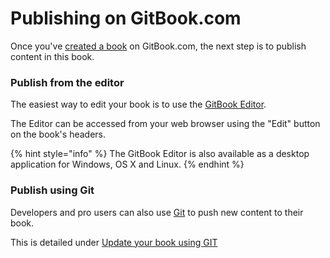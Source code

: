 # Publishing on GitBook.com

Once you've [created a book](../book/README.md) on GitBook.com, the next step is to publish content in this book.

### Publish from the editor

The easiest way to edit your book is to use the [GitBook Editor](https://www.gitbook.com/editor).

The Editor can be accessed from your web browser using the "Edit" button on the book's headers.

{% hint style="info" %}
The GitBook Editor is also available as a desktop application for Windows, OS X and Linux.
{% endhint %}

### Publish using Git

Developers and pro users can also use [Git](https://git-scm.com) to push new content to their book.

This is detailed under [Update your book using GIT](git.md)
